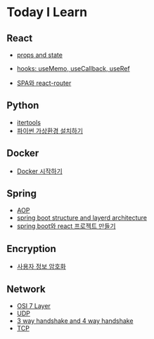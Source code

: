 # Today I Learn

## React

-   [props and state](https://github.com/nowgnas/TIL/tree/master/202203/react#props%EC%99%80-state)
-   [hooks: useMemo, useCallback, useRef](https://github.com/nowgnas/TIL/tree/master/202203/react#usememo)

-   [SPA와 react-router](https://github.com/nowgnas/TIL/tree/master/202203/react#2022-03-05)

## Python

-   [itertools](https://github.com/nowgnas/TIL/tree/master/202203/python#2022-03-04)
-   [파이썬 가상환경 설치하기](https://github.com/nowgnas/TIL/tree/master/202203/python/#2022-03-06)

## Docker

-   [Docker 시작하기](https://github.com/nowgnas/TIL/tree/master/202203/docker/#2022-03-06)

## Spring

-   [AOP](/2022/10/spring/AOP/)
-   [spring boot structure and layerd architecture](/2022/10/spring/bootstructure/)
-   [spring boot와 react 프로젝트 만들기](https://nowgnas.github.io/posts/springboot1/)

## Encryption

-   [사용자 정보 암호화](https://nowgnas.github.io/posts/encryption/)

## Network

-   [OSI 7 Layer](https://github.com/nowgnas/CS-Study/tree/master/network/osi7layer)
-   [UDP](https://github.com/nowgnas/CS-Study/tree/master/network/udp)
-   [3 way handshake and 4 way handshake](https://github.com/nowgnas/CS-Study/tree/master/network/3wayhandshake)
-   [TCP](https://github.com/nowgnas/CS-Study/tree/master/network/tcp)
<!--
https://github.com/nowgnas/TIL/tree/master/
/폴더
#위치
 -->
